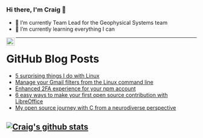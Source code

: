 ### Hi there, I'm Craig 👋

<!--
**CraigTeelFugro/CraigTeelFugro** is a ✨ _special_ ✨ repository because its `README.md` (this file) appears on your GitHub profile.

Here are some ideas to get you started:
-->

- 🔭 I’m currently Team Lead for the Geophysical Systems team
- 🌱 I’m currently learning everything I can

[<img align="left" alt="Craig Teel | LinkedIn" width="22px" src="https://cdn.jsdelivr.net/npm/simple-icons@v3/icons/linkedin.svg" />][linkedin]

---

# GitHub Blog Posts

<!-- BLOG-POST-LIST:START -->
- [5 surprising things I do with Linux](https://opensource.com/article/22/5/surprising-things-i-do-linux)
- [Manage your Gmail filters from the Linux command line](https://opensource.com/article/22/5/gmailctl-linux-command-line-tool)
- [Enhanced 2FA experience for your npm account](https://github.blog/2022-05-10-enhanced-2fa-experience-for-your-npm-account/)
- [6 easy ways to make your first open source contribution with LibreOffice](https://opensource.com/article/22/5/first-open-source-contribution-libreoffice)
- [My open source journey with C from a neurodiverse perspective](https://opensource.com/article/22/5/my-journey-c-neurodiverse-perspective)
<!-- BLOG-POST-LIST:END -->

## [![Craig's github stats](https://github-readme-stats.vercel.app/api?username=craigteelfugro)](https://github.com/anuraghazra/github-readme-stats)


[linkedin]: https://linkedin.com/in/craig-teel-b8786771
